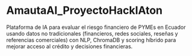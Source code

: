 # AmautaAI_ProyectoHackIAton
Plataforma de IA para evaluar el riesgo financiero de PYMEs en Ecuador usando datos no tradicionales (financieros, redes sociales, reseñas y referencias comerciales) con NLP, ChromaDB y scoring híbrido para mejorar acceso al crédito y decisiones financieras.
